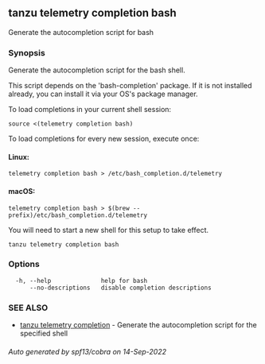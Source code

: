## tanzu telemetry completion bash

Generate the autocompletion script for bash

### Synopsis

Generate the autocompletion script for the bash shell.

This script depends on the 'bash-completion' package.
If it is not installed already, you can install it via your OS's package manager.

To load completions in your current shell session:

	source <(telemetry completion bash)

To load completions for every new session, execute once:

#### Linux:

	telemetry completion bash > /etc/bash_completion.d/telemetry

#### macOS:

	telemetry completion bash > $(brew --prefix)/etc/bash_completion.d/telemetry

You will need to start a new shell for this setup to take effect.


```
tanzu telemetry completion bash
```

### Options

```
  -h, --help              help for bash
      --no-descriptions   disable completion descriptions
```

### SEE ALSO

* [tanzu telemetry completion](tanzu_telemetry_completion.md)	 - Generate the autocompletion script for the specified shell

###### Auto generated by spf13/cobra on 14-Sep-2022
